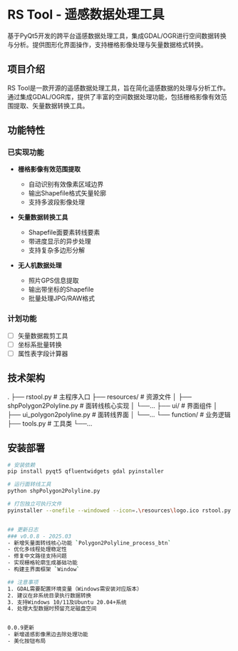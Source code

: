 
# RS Tool - 遥感数据处理工具

基于PyQt5开发的跨平台遥感数据处理工具，集成GDAL/OGR进行空间数据转换与分析。提供图形化界面操作，支持栅格影像处理与矢量数据格式转换。
## 项目介绍
RS Tool是一款开源的遥感数据处理工具，旨在简化遥感数据的处理与分析工作。通过集成GDAL/OGR库，提供了丰富的空间数据处理功能，包括栅格影像有效范围提取、矢量数据转换工具。
## 功能特性

### 已实现功能
- **栅格影像有效范围提取**  
  - 自动识别有效像素区域边界
  - 输出Shapefile格式矢量轮廓
  - 支持多波段影像处理

- **矢量数据转换工具**  
  - Shapefile面要素转线要素
  - 带进度显示的异步处理
  - 支持复杂多边形分解

- **无人机数据处理**
  - 照片GPS信息提取
  - 输出带坐标的Shapefile
  - 批量处理JPG/RAW格式

### 计划功能
- [ ] 矢量数据裁剪工具
- [ ] 坐标系批量转换
- [ ] 属性表字段计算器

## 技术架构
.
├── rstool.py                   # 主程序入口
├── resources/                  # 资源文件
│   ├── shpPolygon2Polyline.py  # 面转线核心实现
│   └──... 
├── ui/                         # 界面组件
│   ├── ui_polygon2polyline.py  # 面转线界面
│   └──... 
└── function/                   # 业务逻辑
    ├── tools.py                # 工具类 
    └──...


## 安装部署
```bash
# 安装依赖
pip install pyqt5 qfluentwidgets gdal pyinstaller

# 运行面转线工具
python shpPolygon2Polyline.py

# 打包独立可执行文件
pyinstaller --onefile --windowed --icon=.\resources\logo.ico rstool.py


## 更新日志
### v0.0.8 - 2025.03
- 新增矢量面转线核心功能 `Polygon2Polyline_process_btn`
- 优化多线程处理稳定性
- 修复中文路径支持问题
- 实现栅格轮廓生成基础功能
- 构建主界面框架 `Window`

## 注意事项
1. GDAL需要配置环境变量（Windows需安装对应版本）
2. 建议在非系统目录执行数据转换
3. 支持Windows 10/11及Ubuntu 20.04+系统
4. 处理大型数据时预留充足磁盘空间


0.0.9更新
- 新增遥感影像黑边去除处理功能
- 美化按钮布局

